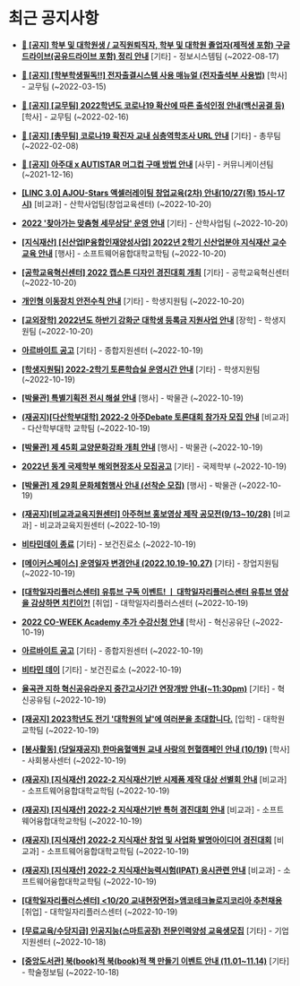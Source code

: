 # 최근 공지사항

* **[📌 [공지] 학부 및 대학원생 / 교직원퇴직자, 학부 및 대학원 졸업자(제적생 포함) 구글드라이브(공유드라이브 포함) 정리 안내](http://ajou.ac.kr/kr/ajou/notice.do?mode=view&amp;articleNo=202858&amp;article.offset=0&amp;articleLimit=30)**
 [기타] - 정보시스템팀 (~2022-08-17)

* **[📌 [공지] [학부학생필독!!] 전자출결시스템 사용 매뉴얼 (전자출석부 사용법)](http://ajou.ac.kr/kr/ajou/notice.do?mode=view&amp;articleNo=192571&amp;article.offset=0&amp;articleLimit=30)**
 [학사] - 교무팀 (~2022-03-15)

* **[📌 [공지] [교무팀] 2022학년도 코로나19 확산에 따른 출석인정 안내(백신공결 등)](http://ajou.ac.kr/kr/ajou/notice.do?mode=view&amp;articleNo=180913&amp;article.offset=0&amp;articleLimit=30)**
 [학사] - 교무팀 (~2022-02-16)

* **[📌 [공지] [총무팀] 코로나19 확진자 교내 심층역학조사 URL 안내](http://ajou.ac.kr/kr/ajou/notice.do?mode=view&amp;articleNo=180493&amp;article.offset=0&amp;articleLimit=30)**
 [기타] - 총무팀 (~2022-02-08)

* **[📌 [공지] 아주대 x AUTISTAR 머그컵 구매 방법 안내](http://ajou.ac.kr/kr/ajou/notice.do?mode=view&amp;articleNo=147976&amp;article.offset=0&amp;articleLimit=30)**
 [사무] - 커뮤니케이션팀 (~2021-12-16)

* **[[LINC 3.0] AJOU-Stars 액셀러레이팅 창업교육(2차) 안내(10/27(목) 15시-17시)](http://ajou.ac.kr/kr/ajou/notice.do?mode=view&amp;articleNo=205279&amp;article.offset=0&amp;articleLimit=30)**
 [비교과] - 산학사업팀(창업교육센터) (~2022-10-20)

* **[2022 &#x27;찾아가는 맞춤형 세무상담&#x27; 운영 안내](http://ajou.ac.kr/kr/ajou/notice.do?mode=view&amp;articleNo=205276&amp;article.offset=0&amp;articleLimit=30)**
 [기타] - 산학사업팀 (~2022-10-20)

* **[[지식재산] [신산업IP융합인재양성사업] 2022년 2학기 신산업분야 지식재산 교수교육 안내](http://ajou.ac.kr/kr/ajou/notice.do?mode=view&amp;articleNo=205272&amp;article.offset=0&amp;articleLimit=30)**
 [행사] - 소프트웨어융합대학교학팀 (~2022-10-20)

* **[[공학교육혁신센터] 2022 캡스톤 디자인 경진대회 개최](http://ajou.ac.kr/kr/ajou/notice.do?mode=view&amp;articleNo=205271&amp;article.offset=0&amp;articleLimit=30)**
 [기타] - 공학교육혁신센터 (~2022-10-20)

* **[개인형 이동장치 안전수칙 안내](http://ajou.ac.kr/kr/ajou/notice.do?mode=view&amp;articleNo=205264&amp;article.offset=0&amp;articleLimit=30)**
 [기타] - 학생지원팀 (~2022-10-20)

* **[[교외장학] 2022년도 하반기 강화군 대학생 등록금 지원사업 안내](http://ajou.ac.kr/kr/ajou/notice.do?mode=view&amp;articleNo=205262&amp;article.offset=0&amp;articleLimit=30)**
 [장학] - 학생지원팀 (~2022-10-20)

* **[아르바이트 공고](http://ajou.ac.kr/kr/ajou/notice.do?mode=view&amp;articleNo=205256&amp;article.offset=0&amp;articleLimit=30)**
 [기타] - 종합지원센터 (~2022-10-19)

* **[[학생지원팀] 2022-2학기 토론학습실 운영시간 안내](http://ajou.ac.kr/kr/ajou/notice.do?mode=view&amp;articleNo=205249&amp;article.offset=0&amp;articleLimit=30)**
 [기타] - 학생지원팀 (~2022-10-19)

* **[[박물관] 특별기획전 전시 해설 안내](http://ajou.ac.kr/kr/ajou/notice.do?mode=view&amp;articleNo=205235&amp;article.offset=0&amp;articleLimit=30)**
 [행사] - 박물관 (~2022-10-19)

* **[(재공지)[다산학부대학] 2022-2 아주Debate 토론대회 참가자 모집 안내](http://ajou.ac.kr/kr/ajou/notice.do?mode=view&amp;articleNo=205234&amp;article.offset=0&amp;articleLimit=30)**
 [비교과] - 다산학부대학 교학팀 (~2022-10-19)

* **[[박물관] 제 45회 교양문화강좌 개최 안내](http://ajou.ac.kr/kr/ajou/notice.do?mode=view&amp;articleNo=205233&amp;article.offset=0&amp;articleLimit=30)**
 [행사] - 박물관 (~2022-10-19)

* **[2022년 동계 국제학부 해외현장조사 모집공고](http://ajou.ac.kr/kr/ajou/notice.do?mode=view&amp;articleNo=205230&amp;article.offset=0&amp;articleLimit=30)**
 [기타] - 국제학부 (~2022-10-19)

* **[[박물관] 제 29회 문화체험행사 안내 (선착순 모집)](http://ajou.ac.kr/kr/ajou/notice.do?mode=view&amp;articleNo=205227&amp;article.offset=0&amp;articleLimit=30)**
 [행사] - 박물관 (~2022-10-19)

* **[(재공지)[비교과교육지원센터] 아주허브 홍보영상 제작 공모전(9/13~10/28)](http://ajou.ac.kr/kr/ajou/notice.do?mode=view&amp;articleNo=205224&amp;article.offset=0&amp;articleLimit=30)**
 [비교과] - 비교과교육지원센터 (~2022-10-19)

* **[비타민데이 종료](http://ajou.ac.kr/kr/ajou/notice.do?mode=view&amp;articleNo=205223&amp;article.offset=0&amp;articleLimit=30)**
 [기타] - 보건진료소 (~2022-10-19)

* **[[메이커스페이스] 운영일자 변경안내 (2022.10.19-10.27)](http://ajou.ac.kr/kr/ajou/notice.do?mode=view&amp;articleNo=205219&amp;article.offset=0&amp;articleLimit=30)**
 [기타] - 창업지원팀 (~2022-10-19)

* **[[대학일자리플러스센터] 유튜브 구독 이벤트! ㅣ 대학일자리플러스센터 유튜브 영상을 감상하면 치킨이?!](http://ajou.ac.kr/kr/ajou/notice.do?mode=view&amp;articleNo=205216&amp;article.offset=0&amp;articleLimit=30)**
 [취업] - 대학일자리플러스센터 (~2022-10-19)

* **[2022 CO-WEEK Academy 추가 수강신청 안내](http://ajou.ac.kr/kr/ajou/notice.do?mode=view&amp;articleNo=205213&amp;article.offset=0&amp;articleLimit=30)**
 [학사] - 혁신공유단 (~2022-10-19)

* **[아르바이트 공고](http://ajou.ac.kr/kr/ajou/notice.do?mode=view&amp;articleNo=205212&amp;article.offset=0&amp;articleLimit=30)**
 [기타] - 종합지원센터 (~2022-10-19)

* **[비타민 데이](http://ajou.ac.kr/kr/ajou/notice.do?mode=view&amp;articleNo=205209&amp;article.offset=0&amp;articleLimit=30)**
 [기타] - 보건진료소 (~2022-10-19)

* **[율곡관 지하 혁신공유라운지 중간고사기간 연장개방 안내(~11:30pm)](http://ajou.ac.kr/kr/ajou/notice.do?mode=view&amp;articleNo=205207&amp;article.offset=0&amp;articleLimit=30)**
 [기타] - 혁신공유팀 (~2022-10-19)

* **[[재공지] 2023학년도 전기 &#x27;대학원의 날&#x27;에 여러분을 초대합니다.](http://ajou.ac.kr/kr/ajou/notice.do?mode=view&amp;articleNo=205206&amp;article.offset=0&amp;articleLimit=30)**
 [입학] - 대학원교학팀 (~2022-10-19)

* **[[봉사활동] (당일재공지) 한마음혈액원 교내 사랑의 헌혈캠페인 안내 (10/19)](http://ajou.ac.kr/kr/ajou/notice.do?mode=view&amp;articleNo=205205&amp;article.offset=0&amp;articleLimit=30)**
 [학사] - 사회봉사센터 (~2022-10-19)

* **[(재공지) [지식재산] 2022-2 지식재산기반 시제품 제작 대상 선별회 안내](http://ajou.ac.kr/kr/ajou/notice.do?mode=view&amp;articleNo=205203&amp;article.offset=0&amp;articleLimit=30)**
 [비교과] - 소프트웨어융합대학교학팀 (~2022-10-19)

* **[(재공지) [지식재산] 2022-2 지식재산기반 특허 경진대회 안내](http://ajou.ac.kr/kr/ajou/notice.do?mode=view&amp;articleNo=205202&amp;article.offset=0&amp;articleLimit=30)**
 [비교과] - 소프트웨어융합대학교학팀 (~2022-10-19)

* **[(재공지) [지식재산] 2022-2 지식재산 창업 및 사업화 발명아이디어 경진대회](http://ajou.ac.kr/kr/ajou/notice.do?mode=view&amp;articleNo=205199&amp;article.offset=0&amp;articleLimit=30)**
 [비교과] - 소프트웨어융합대학교학팀 (~2022-10-19)

* **[(재공지) [지식재산] 2022-2 지식재산능력시험(IPAT) 응시관련 안내](http://ajou.ac.kr/kr/ajou/notice.do?mode=view&amp;articleNo=205198&amp;article.offset=0&amp;articleLimit=30)**
 [비교과] - 소프트웨어융합대학교학팀 (~2022-10-19)

* **[[대학일자리플러스센터] &lt;10/20 교내현장면접&gt;앰코테크놀로지코리아 추천채용](http://ajou.ac.kr/kr/ajou/notice.do?mode=view&amp;articleNo=205194&amp;article.offset=0&amp;articleLimit=30)**
 [취업] - 대학일자리플러스센터 (~2022-10-19)

* **[[무료교육/수당지급] 인공지능(스마트공장) 전문인력양성 교육생모집](http://ajou.ac.kr/kr/ajou/notice.do?mode=view&amp;articleNo=205187&amp;article.offset=0&amp;articleLimit=30)**
 [기타] - 기업지원센터 (~2022-10-18)

* **[[중앙도서관] 북(book)적 북(book)적 책 만들기 이벤트 안내 (11.01~11.14)](http://ajou.ac.kr/kr/ajou/notice.do?mode=view&amp;articleNo=205183&amp;article.offset=0&amp;articleLimit=30)**
 [기타] - 학술정보팀 (~2022-10-18)
